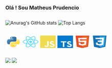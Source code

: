 ### Olá ! Sou Matheus Prudencio 

  
  ##
 
 
 ![Anurag's GitHub stats](https://github-readme-stats.vercel.app/api?username=Math3uz7&show_icons=true&theme=tokyonight)
 ![Top Langs](https://github-readme-stats.vercel.app/api/top-langs/?username=Math3uz7&layout=compact&theme=tokyonight)
 



<div style="display: inline_block"><br>
    <img align="center" alt="Python" height="40" width="50" src="https://raw.githubusercontent.com/devicons/devicon/master/icons/python/python-original.svg">
    <img align="center" alt="React" height="40" width="50" src="https://raw.githubusercontent.com/devicons/devicon/master/icons/react/react-original.svg">
  <img align="center" alt="JS" height="40"width="50"src="https://raw.githubusercontent.com/devicons/devicon/master/icons/javascript/javascript-plain.svg">
    <img align="center" alt="TS" height="40" width="50" src="https://raw.githubusercontent.com/devicons/devicon/master/icons/typescript/typescript-plain.svg">
  <img align="center" alt="HTML" height="40"width="50"src="https://raw.githubusercontent.com/devicons/devicon/master/icons/html5/html5-original.svg">
  <img align="center" alt="CSS" height="40"width="50" src="https://raw.githubusercontent.com/devicons/devicon/master/icons/css3/css3-original.svg">
</div>

##


<div> 
  
 <a href="https://www.linkedin.com/in/matheus-prudencio-a721b7270" target="_blank"><img src="https://img.shields.io/badge/-LinkedIn-%230077B5?style=for-the-badge&logo=linkedin&logoColor=white" target="_blank"></a> 
 <a href = "mailto:matheuspprudencio@gmail.com"><img src="https://img.shields.io/badge/-Gmail-%23333?style=for-the-badge&logo=gmail&logoColor=white" target="_blank"></a>
  
  
</div>




